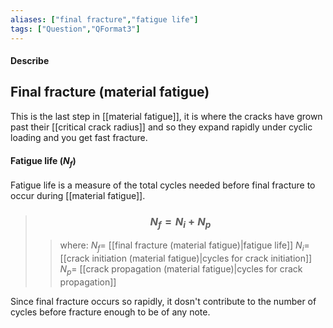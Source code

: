 ```yaml
---
aliases: ["final fracture","fatigue life"]
tags: ["Question","QFormat3"]
---
```


#### Describe
## Final fracture (material fatigue)

This is the last step in [[material fatigue]], it is where the cracks have grown past their [[critical crack radius]] and so they expand rapidly under cyclic loading and you get fast fracture.


#### Fatigue life ($N_f$)
Fatigue life is a measure of the total cycles needed before final fracture to occur during [[material fatigue]].

> ### $$ N_f = N_i + N_p $$ 
>> where:
>> $N_f=$ [[final fracture (material fatigue)|fatigue life]]
>> $N_i=$ [[crack initiation (material fatigue)|cycles for crack initiation]]
>> $N_p=$ [[crack propagation (material fatigue)|cycles for crack propagation]]

Since final fracture occurs so rapidly, it dosn't contribute to the number of cycles before fracture enough to be of any note.